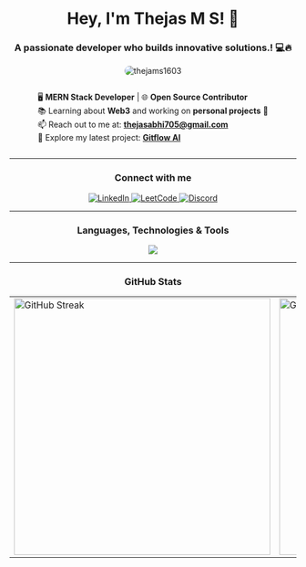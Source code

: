 <h1 align="center">Hey, I'm Thejas M S! 👋</h1>
<h3 align="center">A passionate developer who builds innovative solutions.! 💻🔥</h3>

<p align ="center">
  <img 
    src="https://komarev.com/ghpvc/?username=thejasms1603&label=Profile%20Views&color=brightgreen&style=for-the-badge" 
    alt="thejams1603" 
    style="border-radius: 15px;"/>
</p>

<div style="display: flex; justify-content: center; align-items: center;">
  <div>
    <ul style="list-style: none; padding: 0;">
      <li>🖥 <strong>MERN Stack Developer</strong> | 🌐 <strong>Open Source Contributor</strong></li>
      <li>📚 Learning about <strong>Web3</strong> and working on <strong>personal projects</strong> 🚀</li>
      <li>📫 Reach out to me at: <a href="mailto:thejasabhi705@gmail.com"><strong>thejasabhi705@gmail.com</strong></a></li>
      <li>🔗 Explore my latest project: <a href="https://gitflow-ai.vercel.app/" target="_blank"><strong>Gitflow AI</strong></a></li>
    </ul>
  </div>
</div>


---
<h3 align="center">Connect with me</h3>
<p align="center" style="margin: 10px 0;">
  <a href="https://www.linkedin.com/in/thejas-m-s-10a2901a7/" target="blank">
    <img src="https://img.shields.io/badge/LinkedIn-0077B5?style=for-the-badge&logo=linkedin&logoColor=white" alt="LinkedIn"/>
  </a>
  <a href="https://leetcode.com/u/thejasms03/" target="blank">
    <img src="https://img.shields.io/badge/LeetCode-000000?style=for-the-badge&logo=LeetCode&logoColor=white" alt="LeetCode"/>
  </a>
  <a href="https://discordapp.com/users/anonymous_user_003"  target="blank">
    <img src="https://img.shields.io/badge/Discord-7289DA?style=for-the-badge&logo=discord&logoColor=white" alt="Discord"/>
  </a>
</p>

---

<h3 align="center">Languages, Technologies & Tools</h3>
<p align="center">
  <a href="https://skillicons.dev">
    <img src="https://skillicons.dev/icons?i=html,css,tailwind,js,ts,go,react,redux,nodejs,express,nextjs,prisma,postgres,mongodb,mysql,firebase,figma,mui,linux,docker,kubernetes,notion,vscode,vite,git,github,vercel,netlify,postman,python,threejs,aws,cloudflare" />
  </a>
</p>

---

<h3 align="center">GitHub Stats</h3>

<table align="center">
  <tr>
    <td>
      <img src="https://github-readme-streak-stats.herokuapp.com/?user=thejasms1603&theme=radical" alt="GitHub Streak" width="450"/>
    </td>
    <td>
      <img src="https://github-readme-stats.vercel.app/api?username=thejasms1603&show_icons=true&theme=radical" alt="GitHub Stats" width="450"/>
    </td>
  </tr>
</table>


